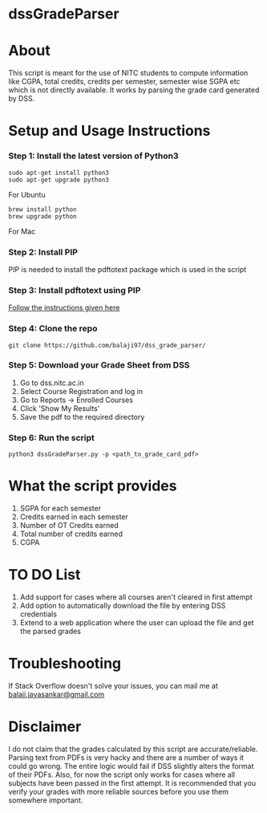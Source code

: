 # dssGradeParser

# About
This script is meant for the use of NITC students to compute information like CGPA, total credits, credits per semester, semester wise SGPA etc which is not directly available. It works by parsing the grade card generated by DSS. 

# Setup and Usage Instructions

### Step 1: Install the latest version of Python3

```
sudo apt-get install python3
sudo apt-get upgrade python3
```
For Ubuntu

```
brew install python
brew upgrade python
```
For Mac

### Step 2: Install PIP

PIP is needed to install the pdftotext package which is used in the script

### Step 3: Install pdftotext using PIP

[Follow the instructions given here](https://github.com/jalan/pdftotext)

### Step 4: Clone the repo

```
git clone https://github.com/balaji97/dss_grade_parser/
```

### Step 5: Download your Grade Sheet from DSS

1. Go to dss.nitc.ac.in
2. Select Course Registration and log in
3. Go to Reports -> Enrolled Courses
4. Click 'Show My Results'
5. Save the pdf to the required directory

### Step 6: Run the script

```
python3 dssGradeParser.py -p <path_to_grade_card_pdf>
```

# What the script provides
1. SGPA for each semester
2. Credits earned in each semester
3. Number of OT Credits earned
4. Total number of credits earned
5. CGPA

# TO DO List

1. Add support for cases where all courses aren't cleared in first attempt
2. Add option to automatically download the file by entering DSS credentials
3. Extend to a web application where the user can upload the file and get the parsed grades

# Troubleshooting

If Stack Overflow doesn't solve your issues, you can mail me at balaji.jayasankar@gmail.com

# Disclaimer

I do not claim that the grades calculated by this script are accurate/reliable. Parsing text from PDFs is very hacky and there are a number of ways it could go wrong. The entire logic would fail if DSS slightly alters the format of their PDFs. Also, for now the script only works for cases where all subjects have been passed in the first attempt. It is recommended that you verify your grades with more reliable sources before you use them somewhere important. 
